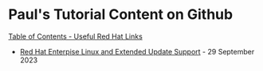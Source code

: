 # Paul's Tutorial Content on Github


[Table of Contents - Useful Red Hat Links](https://github.com/pslucas0212/UsefulRedHatLinks)

- [Red Hat Enterpise Linux and Extended Update Support](https://github.com/pslucas0212/RHEL-EUS) - 29 September 2023
